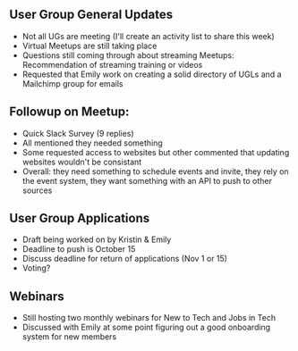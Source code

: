 ## User Group General Updates
  - Not all UGs are meeting (I'll create an activity list to share this week)
  - Virtual Meetups are still taking place
  - Questions still coming through about streaming Meetups: Recommendation of streaming training or videos
  - Requested that Emily work on creating a solid directory of UGLs and a Mailchimp group for emails
 ## Followup on Meetup:
   - Quick Slack Survey (9 replies)
   - All mentioned they needed something
   - Some requested access to websites but other commented that updating websites wouldn't be consistant
   - Overall: they need something to schedule events and invite, they rely on the event system, they want something with an API to push to other sources
## User Group Applications
   - Draft being worked on by Kristin & Emily
   - Deadline to push is October 15
   - Discuss deadline for return of applications (Nov 1 or 15)
   - Voting?
## Webinars
   - Still hosting two monthly webinars for New to Tech and Jobs in Tech
   - Discussed with Emily at some point figuring out a good onboarding system for new members
